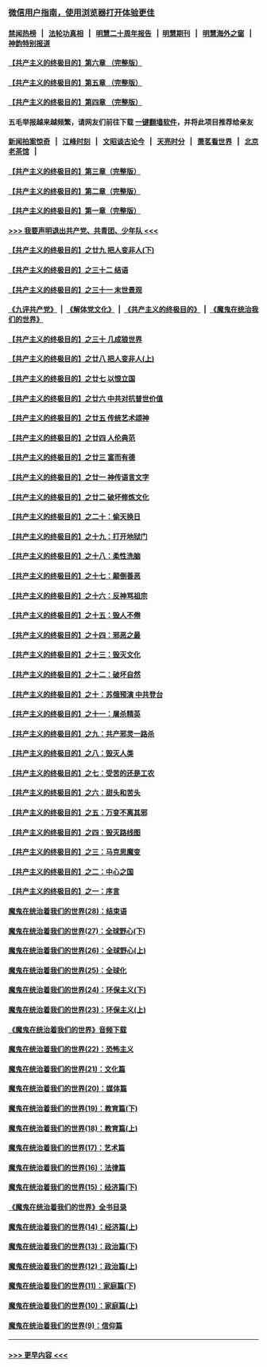 ### [微信用户指南，使用浏览器打开体验更佳](https://github.com/gfw-breaker/banned-news1/blob/master/indexes/wechat-guide.md?t=0)
#### [禁闻热榜](热点新闻.md?t=0)  &nbsp;&nbsp;|&nbsp;&nbsp; [法轮功真相](https://github.com/gfw-breaker/truth/blob/master/README.md?t=0) &nbsp;&nbsp;|&nbsp;&nbsp; [明慧二十周年报告](https://github.com/gfw-breaker/mh-reports/blob/master/README.md?t=0) &nbsp;&nbsp;|&nbsp;&nbsp;[明慧期刊](https://github.com/gfw-breaker/mh-qikan) &nbsp;&nbsp;|&nbsp;&nbsp; [明慧海外之窗](https://github.com/gfw-breaker/mh-news/blob/master/README.md?t=0) &nbsp;&nbsp;|&nbsp;&nbsp; [神韵特别报道](https://github.com/gfw-breaker/mh-news/blob/master/shenyun.md?t=0)
#### [【共产主义的终极目的】第六章 （完整版）](../pages/nsc422/n11428913.md?t=02140455) 
#### [【共产主义的终极目的】第五章 （完整版）](../pages/nsc422/n11428912.md?t=02140455) 
#### [【共产主义的终极目的】第四章 （完整版）](../pages/nsc422/n11428907.md?t=02140455) 
#### 五毛举报越来越频繁，请网友们前往下载 [一键翻墙软件](https://github.com/gfw-breaker/ssr-accounts)，并将此项目推荐给亲友
#### [新闻拍案惊奇](https://github.com/gfw-breaker/banned-news1/blob/master/pages/link4.md) &nbsp;&nbsp;|&nbsp;&nbsp; [江峰时刻](https://github.com/gfw-breaker/banned-news1/blob/master/pages/link4.md) &nbsp;&nbsp;|&nbsp;&nbsp; [文昭谈古论今](https://github.com/gfw-breaker/banned-news1/blob/master/pages/link4.md) &nbsp;&nbsp;|&nbsp;&nbsp; [天亮时分](https://github.com/gfw-breaker/banned-news1/blob/master/pages/link4.md) &nbsp;&nbsp;|&nbsp;&nbsp; [萧茗看世界](https://github.com/gfw-breaker/banned-news1/blob/master/pages/link4.md) &nbsp;&nbsp;|&nbsp;&nbsp; [北京老茶馆](https://github.com/gfw-breaker/banned-news1/blob/master/pages/link4.md) &nbsp;&nbsp;|&nbsp;&nbsp; 
#### [【共产主义的终极目的】第三章（完整版）](../pages/nsc422/n11428848.md?t=02140455) 
#### [【共产主义的终极目的】第二章（完整版）](../pages/nsc422/n11428831.md?t=02140455) 
#### [【共产主义的终极目的】第一章（完整版）](../pages/nsc422/n11417651.md?t=02140455) 
#### [>>> 我要声明退出共产党、共青团、少年队 <<<](https://github.com/begood0513/goodnews/blob/master/quit/letter.md) 
#### [【共产主义的终极目的】之廿九 把人变非人(下)](../pages/nsc422/n11344140.md?t=02140455) 
#### [【共产主义的终极目的】之三十二 结语](../pages/nsc422/n11360535.md?t=02140455) 
#### [【共产主义的终极目的】之三十一 末世景观](../pages/nsc422/n11351129.md?t=02140455) 
#### [《九评共产党》](https://github.com/begood0513/9ping.md/blob/master/README.md) &nbsp;|&nbsp; [《解体党文化》](../../../../jtdwh.md/blob/master/README.md)  &nbsp;|&nbsp; [《共产主义的终极目的》](../../../../gczydzjmd.md/blob/master/README.md) &nbsp;|&nbsp; [《魔鬼在统治我们的世界》](../../../../mgztzwmdsj.md/blob/master/README.md) 
#### [【共产主义的终极目的】之三十 几成狼世界](../pages/nsc422/n11348280.md?t=02140455) 
#### [【共产主义的终极目的】之廿八 把人变非人(上)](../pages/nsc422/n11340492.md?t=02140455) 
#### [【共产主义的终极目的】之廿七 以恨立国](../pages/nsc422/n11336944.md?t=02140455) 
#### [【共产主义的终极目的】之廿六 中共对抗普世价值](../pages/nsc422/n11324785.md?t=02140455) 
#### [【共产主义的终极目的】之廿五 传统艺术颂神](../pages/nsc422/n11296396.md?t=02140455) 
#### [【共产主义的终极目的】之廿四 人伦典范](../pages/nsc422/n11296397.md?t=02140455) 
#### [【共产主义的终极目的】之廿三 富而有德](../pages/nsc422/n11283598.md?t=02140455) 
#### [【共产主义的终极目的】之廿一 神传语言文字](../pages/nsc422/n11263265.md?t=02140455) 
#### [【共产主义的终极目的】之廿二 破坏修炼文化](../pages/nsc422/n11245728.md?t=02140455) 
#### [【共产主义的终极目的】之二十：偷天换日](../pages/nsc422/n11238846.md?t=02140455) 
#### [【共产主义的终极目的】之十九：打开地狱门](../pages/nsc422/n11206376.md?t=02140455) 
#### [【共产主义的终极目的】之十八：柔性洗脑](../pages/nsc422/n11199994.md?t=02140455) 
#### [【共产主义的终极目的】之十七：颠倒善恶](../pages/nsc422/n11179782.md?t=02140455) 
#### [【共产主义的终极目的】之十六：反神骂祖宗](../pages/nsc422/n11166798.md?t=02140455) 
#### [【共产主义的终极目的】之十五：毁人不倦](../pages/nsc422/n11166792.md?t=02140455) 
#### [【共产主义的终极目的】之十四：邪恶之最](../pages/nsc422/n11150249.md?t=02140455) 
#### [【共产主义的终极目的】之十三：毁灭文化](../pages/nsc422/n11135227.md?t=02140455) 
#### [【共产主义的终极目的】之十二：破坏自然](../pages/nsc422/n11135214.md?t=02140455) 
#### [【共产主义的终极目的】之十：苏俄预演 中共登台](../pages/nsc422/n11118424.md?t=02140455) 
#### [【共产主义的终极目的】之十一：屠杀精英](../pages/nsc422/n11118442.md?t=02140455) 
#### [【共产主义的终极目的】之九：共产邪灵一路杀](../pages/nsc422/n11114139.md?t=02140455) 
#### [【共产主义的终极目的】之八：毁灭人类](../pages/nsc422/n11108503.md?t=02140455) 
#### [【共产主义的终极目的】之七：受苦的还是工农](../pages/nsc422/n11101809.md?t=02140455) 
#### [【共产主义的终极目的】之六：甜头和苦头](../pages/nsc422/n11096971.md?t=02140455) 
#### [【共产主义的终极目的】之五：万变不离其邪](../pages/nsc422/n11091285.md?t=02140455) 
#### [【共产主义的终极目的】之四：毁灭路线图](../pages/nsc422/n11086284.md?t=02140455) 
#### [【共产主义的终极目的】之三：马克思魔变](../pages/nsc422/n11061941.md?t=02140455) 
#### [【共产主义的终极目的】之二：中心之国](../pages/nsc422/n11047728.md?t=02140455) 
#### [【共产主义的终极目的】之一：序言](../pages/nsc422/n11086077.md?t=02140455) 
#### [魔鬼在统治着我们的世界(28)：结束语](../pages/nsc422/n10936246.md?t=02140455) 
#### [魔鬼在统治着我们的世界(27)：全球野心(下)](../pages/nsc422/n10928319.md?t=02140455) 
#### [魔鬼在统治着我们的世界(26)：全球野心(上)](../pages/nsc422/n10900318.md?t=02140455) 
#### [魔鬼在统治着我们的世界(25)：全球化](../pages/nsc422/n10788205.md?t=02140455) 
#### [魔鬼在统治着我们的世界(24)：环保主义(下)](../pages/nsc422/n10695307.md?t=02140455) 
#### [魔鬼在统治着我们的世界(23)：环保主义(上)](../pages/nsc422/n10688613.md?t=02140455) 
#### [《魔鬼在统治着我们的世界》音频下载](../pages/nsc422/n10635553.md?t=02140455) 
#### [魔鬼在统治着我们的世界(22)：恐怖主义](../pages/nsc422/n10614727.md?t=02140455) 
#### [魔鬼在统治着我们的世界(21)：文化篇](../pages/nsc422/n10597706.md?t=02140455) 
#### [魔鬼在统治着我们的世界(20)：媒体篇](../pages/nsc422/n10586579.md?t=02140455) 
#### [魔鬼在统治着我们的世界(19)：教育篇(下)](../pages/nsc422/n10564808.md?t=02140455) 
#### [魔鬼在统治着我们的世界(18)：教育篇(上)](../pages/nsc422/n10526970.md?t=02140455) 
#### [魔鬼在统治着我们的世界(17)：艺术篇](../pages/nsc422/n10499093.md?t=02140455) 
#### [魔鬼在统治着我们的世界(16)：法律篇](../pages/nsc422/n10485969.md?t=02140455) 
#### [魔鬼在统治着我们的世界(15)：经济篇(下)](../pages/nsc422/n10469975.md?t=02140455) 
#### [《魔鬼在统治着我们的世界》全书目录](../pages/nsc422/n10464261.md?t=02140455) 
#### [魔鬼在统治着我们的世界(14)：经济篇(上)](../pages/nsc422/n10457370.md?t=02140455) 
#### [魔鬼在统治着我们的世界(13)：政治篇(下)](../pages/nsc422/n10448270.md?t=02140455) 
#### [魔鬼在统治着我们的世界(12)：政治篇(上)](../pages/nsc422/n10444576.md?t=02140455) 
#### [魔鬼在统治着我们的世界(11)：家庭篇(下)](../pages/nsc422/n10440961.md?t=02140455) 
#### [魔鬼在统治着我们的世界(10)：家庭篇(上)](../pages/nsc422/n10435448.md?t=02140455) 
#### [魔鬼在统治着我们的世界(9)：信仰篇](../pages/nsc422/n10432159.md?t=02140455) 

----
#### [ >>> 更早内容 <<< ](../indexes/nsc422-earlier.md)
